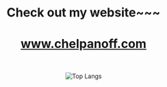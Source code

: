 

<div align="center">
  
<h1>Check out my website~~~</h1>
  <a href="http://www.chelpanoff.com"><h1>www.chelpanoff.com</h1></a>
 
<!--   [![jaeskim's 42 stats](https://badge42.herokuapp.com/api/stats/pbolton)](https://github.com/AndrewTheTeacher/badge42)
 -->

</br>


![Top Langs](https://github-readme-stats.vercel.app/api/top-langs/?username=AndrewTheTeacher&langs_count=6&layout=compact&theme=gruvbox)


</div>
